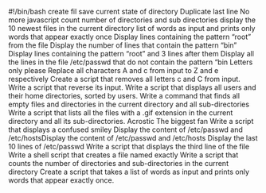 #!/bin/bash
create fil
save current state of directory
Duplicate last line
No more javascript
count number of directories and sub directories
display the 10 newest files in the current directory
 list of words as input and prints only words that appear exactly once 
Display lines containing the pattern “root” from the file
Display the number of lines that contain the pattern “bin”
Display lines containing the pattern “root” and 3 lines after them
Display all the lines in the file /etc/passwd that do not contain the pattern “bin
Letters only please
Replace all characters A and c from input to Z and e respectively
Create a script that removes all letters c and C from input.
Write a script that reverse its input.
Write a script that displays all users and their home directories, sorted by users.
Write a command that finds all empty files and directories in the current directory and all sub-directories
Write a script that lists all the files with a .gif extension in the current directory and all its sub-directories.
 Acrostic
The biggest fan
Write a script that displays a confused smiley
Display the content of /etc/passwd and /etc/hostsDisplay the content of /etc/passwd and /etc/hosts
Display the last 10 lines of /etc/passwd
Write a script that displays the third line of the file
Write a shell script that creates a file named exactly
Write a script that counts the number of directories and sub-directories in the current directory
Create a script that takes a list of words as input and prints only words that appear exactly once.                         
